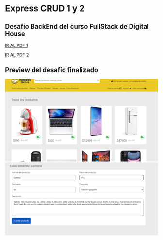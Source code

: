 # Express CRUD 1 y 2
## Desafio BackEnd del curso FullStack de Digital House

<a href="https://github.com/ROBERT-Gimenez/CRUD_1y2/blob/master/Objetivo/M05C04%20-%20Ejercitaci%C3%B3n%20CRUD%20Episodio%20I.pdf" >IR AL PDF 1<a>

<a href="https://github.com/ROBERT-Gimenez/CRUD_1y2/blob/master/Objetivo/M05C05%20-%20Ejercitaci%C3%B3n%20CRUD%20Episodio%20II.pdf">IR AL PDF 2<a>

## Preview del desafio finalizado

<img src="https://github.com/ROBERT-Gimenez/Trabajos_Practicos_Formar/blob/master/13-Crud%201%20y%202_Express/public/images/preview1.PNG">
<img src="https://github.com/ROBERT-Gimenez/Trabajos_Practicos_Formar/blob/master/13-Crud%201%20y%202_Express/public/images/preview2.PNG">
